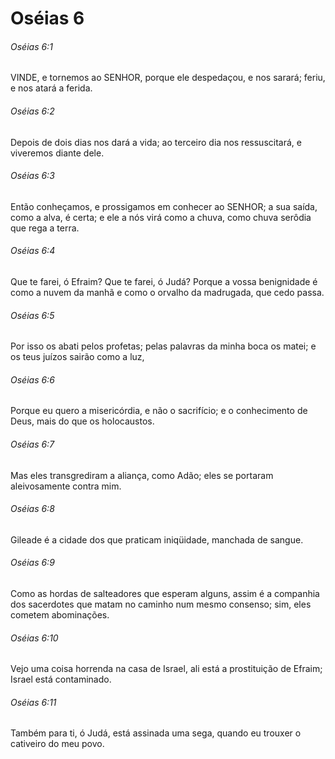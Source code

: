 # Oséias 6

###### Oséias 6:1

VINDE, e tornemos ao SENHOR, porque ele despedaçou, e nos sarará; feriu, e nos atará a ferida.

###### Oséias 6:2

Depois de dois dias nos dará a vida; ao terceiro dia nos ressuscitará, e viveremos diante dele.

###### Oséias 6:3

Então conheçamos, e prossigamos em conhecer ao SENHOR; a sua saída, como a alva, é certa; e ele a nós virá como a chuva, como chuva serôdia que rega a terra.

###### Oséias 6:4

Que te farei, ó Efraim? Que te farei, ó Judá? Porque a vossa benignidade é como a nuvem da manhã e como o orvalho da madrugada, que cedo passa.

###### Oséias 6:5

Por isso os abati pelos profetas; pelas palavras da minha boca os matei; e os teus juízos sairão como a luz,

###### Oséias 6:6

Porque eu quero a misericórdia, e não o sacrifício; e o conhecimento de Deus, mais do que os holocaustos.

###### Oséias 6:7

Mas eles transgrediram a aliança, como Adão; eles se portaram aleivosamente contra mim.

###### Oséias 6:8

Gileade é a cidade dos que praticam iniqüidade, manchada de sangue.

###### Oséias 6:9

Como as hordas de salteadores que esperam alguns, assim é a companhia dos sacerdotes que matam no caminho num mesmo consenso; sim, eles cometem abominações.

###### Oséias 6:10

Vejo uma coisa horrenda na casa de Israel, ali está a prostituição de Efraim; Israel está contaminado.

###### Oséias 6:11

Também para ti, ó Judá, está assinada uma sega, quando eu trouxer o cativeiro do meu povo.

